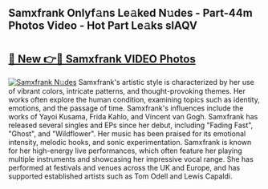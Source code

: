 ## Samxfrank Onlyf𝚊ns Le𝚊ked N𝚞des - Part-44m Photos Video - Hot Part Le𝚊ks slAQV

# <h2><a href="http://ab74238.deff.icu/?id=Samxfrank">🔗 New 👉🔴 Samxfrank VIDEO Photos</a></h2>

[![Samxfrank N𝚞des](https://i.imgur.com/rIISA9y.gif)](http://ab74238.deff.icu/?id=Samxfrank)
Samxfrank's artistic style is characterized by her use of vibrant colors, intricate patterns, and thought-provoking themes. Her works often explore the human condition, examining topics such as identity, emotions, and the passage of time. Samxfrank's influences include the works of Yayoi Kusama, Frida Kahlo, and Vincent van Gogh. Samxfrank has released several singles and EPs since her debut, including "Fading Fast", "Ghost", and "Wildflower". Her music has been praised for its emotional intensity, melodic hooks, and sonic experimentation. Samxfrank is known for her high-energy live performances, which often feature her playing multiple instruments and showcasing her impressive vocal range. She has performed at festivals and venues across the UK and Europe, and has supported established artists such as Tom Odell and Lewis Capaldi.
